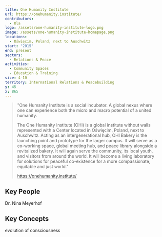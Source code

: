 ```yaml
---
title: One Humanity Institute
url: https://onehumanity.institute/
contributors:
  - Ola
logo: /assets/one-humanity-institute-logo.png
image: /assets/one-humanity-institute-homepage.png
locations:
  - Oświęcim, Poland, next to Auschwitz
start: "2015"
end: present
sectors:
  - Relations & Peace
activities:
  - Community Spaces
  - Education & Training
size: 4-10
territory: International Relations & Peacebuilding
y: 45
x: 865
---
```

> "One Humanity Institute is a social incubator. A global nexus where one can experience both the micro and macro potential of a united humanity.
> 
> The One Humanity Institute (OHI) is a global institute without walls represented with a Center located in Oświęcim, Poland, next to Auschwitz. Acting as an intergenerational hub, OHI Bakery is the launching point and prototype for the larger campus. It will serve as a co-working space, global meeting hub, and peace library alongside a revitalized bakery. It will again serve the community, its local youth, and visitors from around the world. It will become  a living laboratory for solutions for peaceful co-existence for a more compassionate, equitable and just world."
> 
> https://onehumanity.institute/ 

## Key People

Dr. Nina Meyerhof

## Key Concepts

evolution of consciousness
